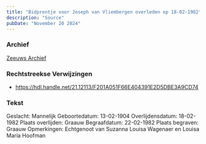 ```yaml
---
title: "Bidprentje voor Joseph van Vliembergen overleden op 18-02-1982"
description: "Source"
pubDate: "November 20 2024"
---
```


### Archief
[Zeeuws Archief](https://www.zeeuwsarchief.nl/)

### Rechtstreekse Verwijzingen
- https://hdl.handle.net/21.12113/F201A051F66E404391E2D5DBE3A9CD74

### Tekst
Geslacht: Mannelijk
Geboortedatum: 13-02-1904
Overlijdensdatum: 18-02-1982
Plaats overlijden: Graauw
Begraafdatum: 22-02-1982
Plaats begraven: Graauw
Opmerkingen: Echtgenoot van Suzanna Louisa Wagenaer en Louisa Maria Hoofman
